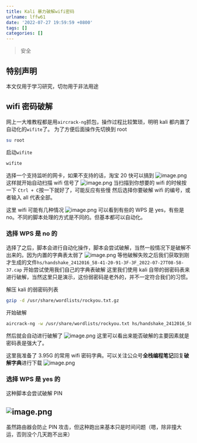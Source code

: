 ```yaml
---
title: Kali 暴力破解wifi密码
urlname: lffw61
date: '2022-07-27 19:59:59 +0800'
tags: []
categories: []
---
```


> 安全

## 特别声明

本文仅用于学习研究，切勿用于非法用途

## wifi 密码破解

网上一大堆教程都是用`aircrack-ng`抓包，操作过程比较繁琐，明明 kali 都内置了自动化的`wifite`了。
为了方便后面操作先切换到 root

```bash
su root
```

启动`wifite`

```bash
wifite
```

选择一个支持监听的网卡，如果不支持的话，淘宝 20 快可以搞到
![image.png](https://cdn.nlark.com/yuque/0/2022/png/328252/1658926621769-71b84339-4ca8-4fa6-a82a-06ab0d47bfb1.png#clientId=u1cd54116-6e0c-4&crop=0&crop=0&crop=1&crop=1&from=paste&height=97&id=u3a96b923&margin=%5Bobject%20Object%5D&name=image.png&originHeight=97&originWidth=614&originalType=binary∶=1&rotation=0&showTitle=false&size=19078&status=done&style=none&taskId=u95503e3a-4cec-4683-ae15-02973c0bda6&title=&width=614)
这样就开始自动扫描 wifi 信号了
![image.png](https://cdn.nlark.com/yuque/0/2022/png/328252/1658923725918-8497ae8b-d3fa-4c07-a8e9-11cc62889fc2.png#clientId=u1cd54116-6e0c-4&crop=0&crop=0&crop=1&crop=1&from=paste&height=292&id=u1802d1a0&margin=%5Bobject%20Object%5D&name=image.png&originHeight=292&originWidth=616&originalType=binary∶=1&rotation=0&showTitle=false&size=74738&status=done&style=none&taskId=ud10c5d82-cef4-448d-9a8c-a32a371c670&title=&width=616)
当扫描到你想要的 wifi 的时候按一下 `Ctrl + C`按一下就好了，可能反应有些慢
然后选择你要破解 wifi 的编号，或者输入 all 代表全部。

这里 wifi 可能有几种情况
![image.png](https://cdn.nlark.com/yuque/0/2022/png/328252/1658927879706-b6155ea8-1169-4561-bb57-a9759d9d099e.png#clientId=ueaa9db9a-cfc2-4&crop=0&crop=0&crop=1&crop=1&from=paste&height=157&id=u5fef6ec1&margin=%5Bobject%20Object%5D&name=image.png&originHeight=157&originWidth=210&originalType=binary∶=1&rotation=0&showTitle=false&size=13301&status=done&style=none&taskId=u67023f59-ba21-471b-8273-27c7a73f0be&title=&width=210)
可以看到有些的 WPS 是 yes，有些是 no。不同的脚本处理的方式是不同的。但基本都可以自动化。

### 选择 WPS 是 no 的

选择了之后，脚本会进行自动化操作，脚本会尝试破解，当然一般情况下是破解不出来的。因为内置的字典表太弱了
![image.png](https://cdn.nlark.com/yuque/0/2022/png/328252/1658926833066-669dc262-4971-451c-964c-22fea159efe9.png#clientId=u1cd54116-6e0c-4&crop=0&crop=0&crop=1&crop=1&from=paste&height=91&id=ud8f885d3&margin=%5Bobject%20Object%5D&name=image.png&originHeight=91&originWidth=728&originalType=binary∶=1&rotation=0&showTitle=false&size=37245&status=done&style=none&taskId=u84d851ab-5a68-45a8-9b1c-4d79c31f14f&title=&width=728)
等他破解失败之后我们获取到刚才生成的文件`hs/handshake_2412016_58-41-20-91-3F-3F_2022-07-27T08-58-37.cap`
开始尝试使用我们自己的字典表破解
这里我们使用 kali 自带的弱密码表来进行破解，当然这里只是演示，这份弱密码是老外的，并不一定符合我们的习惯。

解压 kali 的弱密码列表

```bash
gzip -d /usr/share/wordlists/rockyou.txt.gz
```

开始破解

```bash
aircrack-ng -w /usr/share/wordlists/rockyou.txt hs/handshake_2412016_58-41-20-91-3F-3F_2022-07-27T08-58-37.cap
```

然后就会自动进行破解了
![image.png](https://cdn.nlark.com/yuque/0/2022/png/328252/1658924228983-e689f097-6593-4d0f-a796-5fad4fb349e5.png#clientId=u1cd54116-6e0c-4&crop=0&crop=0&crop=1&crop=1&from=paste&height=324&id=u8fd37f32&margin=%5Bobject%20Object%5D&name=image.png&originHeight=324&originWidth=597&originalType=binary∶=1&rotation=0&showTitle=false&size=95038&status=done&style=none&taskId=ue9c45c78-4383-474f-b738-6a491dd8469&title=&width=597)
这里可以看出来能否破解的主要因素就是密码表是强大了。

这里我准备了 3.95G 的常用 wifi 密码字典。可以关注公众号**全栈编程笔记**回复**破解字典**进行下载
![image.png](https://cdn.nlark.com/yuque/0/2022/png/328252/1658933196404-c320fcf7-d55f-48d0-97f6-76ecfcb27abb.png#clientId=u3d01c62d-fba3-4&crop=0&crop=0&crop=1&crop=1&from=paste&height=374&id=u9a3790ad&margin=%5Bobject%20Object%5D&name=image.png&originHeight=374&originWidth=606&originalType=binary∶=1&rotation=0&showTitle=false&size=53803&status=done&style=none&taskId=u9c891237-1881-4121-bac8-df58428d1d7&title=&width=606)

### 选择 WPS 是 yes 的

这种脚本会尝试破解 PIN

## ![image.png](https://cdn.nlark.com/yuque/0/2022/png/328252/1658928017973-ae994123-aadf-48da-8c93-f28f84107a7d.png#clientId=ueaa9db9a-cfc2-4&crop=0&crop=0&crop=1&crop=1&from=paste&height=79&id=udef217c3&margin=%5Bobject%20Object%5D&name=image.png&originHeight=79&originWidth=602&originalType=binary∶=1&rotation=0&showTitle=false&size=15291&status=done&style=none&taskId=ub9848414-48d5-44de-95fc-c2b6ebcb27c&title=&width=602)

虽然路由器会防止 PIN 攻击，但这种跑出来基本只是时间问题（嗯，除非撞大运，否则没个几天跑不出来）
